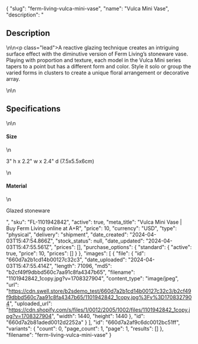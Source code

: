 {
  "slug": "ferm-living-vulca-mini-vase",
  "name": "Vulca Mini Vase",
  "description": "<h2>Description</h2>\n<!-- split -->\n<p class=\"lead\">A reactive glazing technique creates an intriguing surface effect with the diminutive version of Ferm Living’s stoneware vase. Playing with proportion and texture, each model in the Vulca Mini series tapers to a point but has a different form and color. Style it solo or group the varied forms in clusters to create a unique floral arrangement or decorative array.</p>\n<!-- split -->\n<h2>Specifications</h2>\n<!-- split -->\n<h4>Size</h4>\n<p>3\" h x 2.2\" w x 2.4\" d (7.5x5.5x6cm)</p>\n<h4>Material</h4>\n<p>Glazed stoneware</p>",
  "sku": "FL-1101942842",
  "active": true,
  "meta_title": "Vulca Mini Vase | Buy Ferm Living online at A+R",
  "price": 10,
  "currency": "USD",
  "type": "physical",
  "delivery": "shipment",
  "date_created": "2024-04-03T15:47:54.866Z",
  "stock_status": null,
  "date_updated": "2024-04-03T15:47:55.561Z",
  "prices": [],
  "purchase_options": {
    "standard": {
      "active": true,
      "price": 10,
      "prices": []
    }
  },
  "images": [
    {
      "file": {
        "id": "660d7a2b1cd14b00127c32c3",
        "date_uploaded": "2024-04-03T15:47:55.414Z",
        "length": 71096,
        "md5": "b2cf49f9dbbd560c7aa91c8fa4347b65",
        "filename": "1101942842_1copy.jpg?v=1708327904",
        "content_type": "image/jpeg",
        "url": "https://cdn.swell.store/b2sdemo_test/660d7a2b1cd14b00127c32c3/b2cf49f9dbbd560c7aa91c8fa4347b65/1101942842_1copy.jpg%3Fv%3D1708327904",
        "uploaded_url": "https://cdn.shopify.com/s/files/1/0012/2005/1002/files/1101942842_1copy.jpg?v=1708327904",
        "width": 1440,
        "height": 1440
      },
      "id": "660d7a2b81aded0012d2252a"
    }
  ],
  "id": "660d7a2af9c6dc0012bc51ff",
  "variants": {
    "count": 0,
    "page_count": 1,
    "page": 1,
    "results": []
  },
  "filename": "ferm-living-vulca-mini-vase"
}